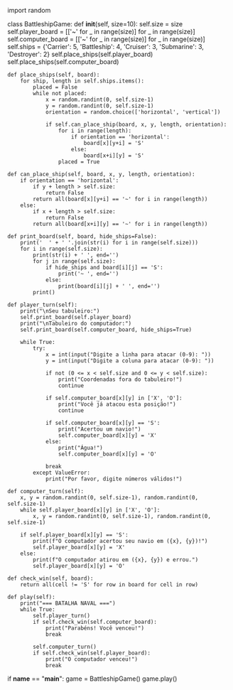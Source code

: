 import random

class BattleshipGame:
    def __init__(self, size=10):
        self.size = size
        self.player_board = [['~' for _ in range(size)] for _ in range(size)]
        self.computer_board = [['~' for _ in range(size)] for _ in range(size)]
        self.ships = {'Carrier': 5, 'Battleship': 4, 'Cruiser': 3, 'Submarine': 3, 'Destroyer': 2}
        self.place_ships(self.player_board)
        self.place_ships(self.computer_board)
    
    def place_ships(self, board):
        for ship, length in self.ships.items():
            placed = False
            while not placed:
                x = random.randint(0, self.size-1)
                y = random.randint(0, self.size-1)
                orientation = random.choice(['horizontal', 'vertical'])
                
                if self.can_place_ship(board, x, y, length, orientation):
                    for i in range(length):
                        if orientation == 'horizontal':
                            board[x][y+i] = 'S'
                        else:
                            board[x+i][y] = 'S'
                    placed = True
    
    def can_place_ship(self, board, x, y, length, orientation):
        if orientation == 'horizontal':
            if y + length > self.size:
                return False
            return all(board[x][y+i] == '~' for i in range(length))
        else:
            if x + length > self.size:
                return False
            return all(board[x+i][y] == '~' for i in range(length))
    
    def print_board(self, board, hide_ships=False):
        print('  ' + ' '.join(str(i) for i in range(self.size)))
        for i in range(self.size):
            print(str(i) + ' ', end='')
            for j in range(self.size):
                if hide_ships and board[i][j] == 'S':
                    print('~ ', end='')
                else:
                    print(board[i][j] + ' ', end='')
            print()
    
    def player_turn(self):
        print("\nSeu tabuleiro:")
        self.print_board(self.player_board)
        print("\nTabuleiro do computador:")
        self.print_board(self.computer_board, hide_ships=True)
        
        while True:
            try:
                x = int(input("Digite a linha para atacar (0-9): "))
                y = int(input("Digite a coluna para atacar (0-9): "))
                
                if not (0 <= x < self.size and 0 <= y < self.size):
                    print("Coordenadas fora do tabuleiro!")
                    continue
                
                if self.computer_board[x][y] in ['X', 'O']:
                    print("Você já atacou esta posição!")
                    continue
                
                if self.computer_board[x][y] == 'S':
                    print("Acertou um navio!")
                    self.computer_board[x][y] = 'X'
                else:
                    print("Água!")
                    self.computer_board[x][y] = 'O'
                
                break
            except ValueError:
                print("Por favor, digite números válidos!")

    def computer_turn(self):
        x, y = random.randint(0, self.size-1), random.randint(0, self.size-1)
        while self.player_board[x][y] in ['X', 'O']:
            x, y = random.randint(0, self.size-1), random.randint(0, self.size-1)
        
        if self.player_board[x][y] == 'S':
            print(f"O computador acertou seu navio em ({x}, {y})!")
            self.player_board[x][y] = 'X'
        else:
            print(f"O computador atirou em ({x}, {y}) e errou.")
            self.player_board[x][y] = 'O'
    
    def check_win(self, board):
        return all(cell != 'S' for row in board for cell in row)
    
    def play(self):
        print("=== BATALHA NAVAL ===")
        while True:
            self.player_turn()
            if self.check_win(self.computer_board):
                print("Parabéns! Você venceu!")
                break
            
            self.computer_turn()
            if self.check_win(self.player_board):
                print("O computador venceu!")
                break

if __name__ == "__main__":
    game = BattleshipGame()
    game.play()